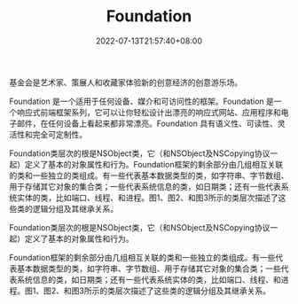 ﻿---
weight: 
title: "Foundation"
description: "Foundation is a creative playground for artists, curators and collectors to experience the new creative economy."
date: 2022-07-13T21:57:40+08:00
lastmod: 2022-07-13T16:45:40+08:00
draft: false
authors: ["qianxun"]
featuredImage: "138.png"
link: "https://baike.baidu.com/item/foundation/8927757?fr=aladdin"
tags: ["Foundation","交易所"]
categories: ["navigation"]
navigation: ["交易所"]
lightgallery: true
toc: true
pinned: false
recommend: false
recommend1: false
---
基金会是艺术家、策展人和收藏家体验新的创意经济的创意游乐场。

Foundation 是一个适用于任何设备、媒介和可访问性的框架。Foundation 是一个响应式前端框架系列，它可以让你轻松设计出漂亮的响应式网站、应用程序和电子邮件，在任何设备上看起来都非常漂亮。Foundation 具有语义性、可读性、灵活性和完全可定制性。

Foundation类层次的根是NSObject类，它（和NSObject及NSCopying协议一起）定义了基本的对象属性和行为。Foundation框架的剩余部分由几组相互关联的类和一些独立的类组成。有一些代表基本数据类型的类，如字符串、字节数组、用于存储其它对象的集合类；一些代表系统信息的类，如日期类；还有一些代表系统实体的类，比如端口、线程、和进程。图1、图2、和图3所示的类层次描述了这些类的逻辑分组及其继承关系。

Foundation类层次的根是NSObject类，它（和NSObject及NSCopying协议一起）定义了基本的对象属性和行为。

Foundation框架的剩余部分由几组相互关联的类和一些独立的类组成。有一些代表基本数据类型的类，如字符串、字节数组、用于存储其它对象的集合类；一些代表系统信息的类，如日期类；还有一些代表系统实体的类，比如端口、线程、和进程。图1、图2、和图3所示的类层次描述了这些类的逻辑分组及其继承关系。